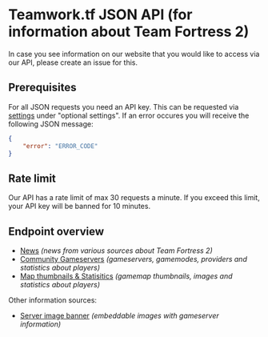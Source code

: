 # Teamwork.tf JSON API (for information about Team Fortress 2)

In case you see information on our website that you would like to access via our API, please create an issue for this.

## Prerequisites

For all JSON requests you need an API key. This can be requested via [settings](https://teamwork.tf/settings) under "optional settings". If an error occures you will receive the following JSON message:

```json
{
    "error": "ERROR_CODE"
}
```

## Rate limit

Our API has a rate limit of max 30 requests a minute. If you exceed this limit, your API key will be banned for 10 minutes.

## Endpoint overview

* [News](/teamworktf/website_api/blob/master/NEWS.md)  *(news from various sources about Team Fortress 2)*
* [Community Gameservers](/teamworktf/website_api/blob/master/COMMUNITY-QUICKPLAY.md) *(gameservers, gamemodes, providers and statistics about players)*
* [Map thumbnails & Statisitics](#map-thumbnails--statistics) *(gamemap thumbnails, images and statistics about players)*

Other information sources:

* [Server image banner](/teamworktf/website_api/blob/master/BANNER.md) *(embeddable images with gameserver information)*
